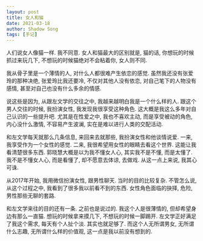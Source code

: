 ```yaml
---
layout: post
title: 女人和猫
date: 2021-03-18
author: Shadow Song
tags: [手记]
---
```


人们说女人像猫一样. 我不同意.  女人和猫最大的区别就是, 猫的话, 你想玩的时候抓过来玩几下, 不想玩的时候猫绝对不会粘着你, 女人则不同. 

我从骨子里是一个薄情的人, 对什么人都很难产生依恋的感觉.  虽然我还没有张爱玲的那种决绝, 张爱玲比我还要冷, 不仅对其他人没有依恋, 对自己笔下的人物没有感情, 甚至对自己也没有什么多余的情感. 

说这些是因为, 从跟左文学的交往之中, 我越来越明白我是一个什么样的人. 跟这个男人交往的时候, 我扮演女性, 我发现我很享受这种角色. 这大概是我这么多年对自己认识的一些提升吧.  尤其是在性爱之中, 我也不喜欢主动, 而是享受被动的角色, 内心没什么激情, 不容易产生波澜, 实在是难以进行人类的交配活动. 

和左文学每天就那么几条信息, 来回来去就那些, 我扮演女性和他谈情说爱. 一来, 我享受作为一个女性的感觉. 二来, 我很希望用女性的眼睛去看这个世界. 这能让我看清楚很多东西.  郭晓慧大概是以为我不懂女人心, 其实我不是不懂, 而是太懂了. 我不是不懂女人心, 而是看懂了, 却不愿意去体谅, 去做戏. 从这一点上来说, 我其心可诛. 

从2017年开始, 我用微信扮演女性, 跟男性聊天. 当时的目的比较复杂. 不管怎么说, 从这个过程之中, 我看到了很多我以前看不到的东西. 女性角色面临的抉择, 危险, 男性那些无聊的套路.  

和左文学来往的目的还有一条. 之前也是说过的. 我这个人是很薄情的, 但却希望身边有那么一直猫. 想玩的时候拿来摸几下, 不想玩的时候一脚踢开. 左文学正好满足了我这个需求, 每天有个人扯个淡. 其实也就足够了.  而这个人无所谓男女, 无所谓什么志趣, 无所谓什么样的价值观, 这一点是我以前没有想到的. 